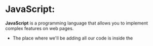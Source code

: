 # JavaScript:
**JavaScript** is a programming language that allows you to implement complex features on web pages.
* The place where we'll be adding all our code is inside the <script> element at the bottom of the HTML.
## Adding variables to store our data.
Variables could be (numbers, letters,boolean).
* Alert is one of JS functions .
* JavaScript operators allow us to perform tests, do math, join strings together, and other such things using (+,-,*)

### Errors:
1. **Syntax errors** : These are spelling errors.
2. **Logic errors** : These are errors where the syntax is actually correct but the code is not what you intended it to be.

* **Concatenate** is a   fancy programming word that means "join together". Joining together strings in JavaScript uses the plus (+) operator.
#### Basic setup:


1. Create a new file called **main.js** , in the same directory as your **index.html** file.
2. Apply the external JavaScript file to your HTML by inserting a **<script>** element into your HTML referencing **main.js** . Put it just before the closing **</body> tag.
